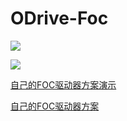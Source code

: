 # ODrive-Foc

![](./MyODrive/image/ODrive0.jpg)

![](./MyODrive/image/ODrive1.gif)

[自己的FOC驱动器方案演示](https://www.bilibili.com/video/BV1BY4y1j7U6/?spm_id_from=333.999.0.0)

[自己的FOC驱动器方案](https://docs.liuwei.vin/projects/KmdFoc/)
